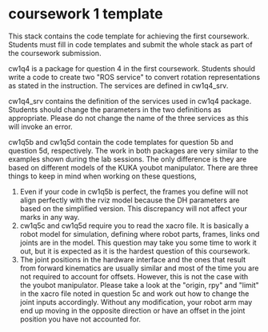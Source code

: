 # coursework 1 template
This stack contains the code template for achieving the first coursework. Students must fill in code templates and submit the whole stack as part of the coursework submission.

cw1q4 is a package for question 4 in the first coursework. Students should write a code to create two "ROS service" to convert rotation representations as stated in the instruction. The services are defined in cw1q4_srv.

cw1q4_srv contains the definition of the services used in cw1q4 package. Students should change the parameters in the two definitions as appropriate. Please do not change the name of the three services as this will invoke an error.

cw1q5b and cw1q5d contain the code templates for question 5b and question 5d, respectively. The work in both packages are very similar to the examples shown during the lab sessions. The only difference is they are based on different models of the KUKA youbot manipulator. There are three things to keep in mind when working on these questions,
1. Even if your code in cw1q5b is perfect, the frames you define will not align perfectly with the rviz model because the DH parameters are based on the simplified version. This discrepancy will not affect your marks in any way.
2. cw1q5c and cw1q5d require you to read the xacro file. It is basically a robot model for simulation, defining where robot parts, frames, links ond joints are in the model. This question may take you some time to work it out, but it is expected as it is the hardest question of this coursework.
3. The joint positions in the hardware interface and the ones that result from forward kinematics are usually similar and most of the time you are not required to account for offsets. However, this is not the case with the youbot manipulator. Please take a look at the "origin, rpy" and "limit" in the xacro file noted in question 5c and work out how to change the joint inputs accordingly. Without any modification, your robot arm may end up moving in the opposite direction or have an offset in the joint position you have not accounted for.
